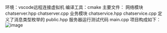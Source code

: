 环境：vscode远程连接虚拟机
编译工具：cmake
主要文件：
网络模块 chatserver.hpp chatserver.cpp
业务模块 chatservice.hpp chatservice.cpp
定义了消息类型枚举的 public.hpp
服务器运行测试代码 main.cpp
项目构成如下：
![image](https://github.com/ccoolz/cppApp/assets/126702055/da1ef326-fc20-4cbb-9489-17d00b9f4472)
